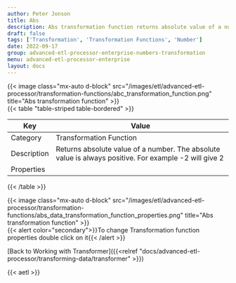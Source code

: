 ```yaml
---
author: Peter Jonson
title: Abs
description: Abs transformation function returns absolute value of a number
draft: false
tags: ['Transformation', 'Transformation Functions', 'Number']
date: 2022-09-17
group: advanced-etl-processor-enterprise-numbers-transformation
menu: advanced-etl-processor-enterprise
layout: docs
---
```


{{< image class="mx-auto d-block"  src="/images/etl/advanced-etl-processor/transformation-functions/abc_transformation_function.png" title="Abs transformation function" >}}
\
{{< table "table-striped table-bordered" >}}

| Key         | Value                                                                                                 |
| ----------- | ----------------------------------------------------------------------------------------------------- |
| Category    | Transformation Function                                                                               |
| Description | Returns absolute value of a number. The absolute value is always positive. For example -2 will give 2 |
| Properties  |                                                                                                       |

{{< /table >}}

{{< image class="mx-auto d-block"  src="/images/etl/advanced-etl-processor/transformation-functions/abs_data_transformation_function_properties.png" title="Abs transformation function" >}}
\
{{< alert color="secondary">}}To change Transformation function properties double click on it{{< /alert >}}

[Back to Working with Transformer]({{<relref "docs/advanced-etl-processor/transforming-data/transformer" >}})

{{< aetl >}}
